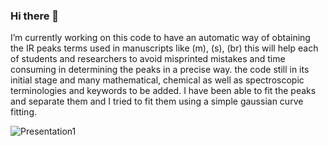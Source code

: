 ### Hi there 👋

<!--
**maldamen/maldamen** is a ✨ _special_ ✨ repository because its `README.md` (this file) appears on your GitHub profile.

Here are some ideas to get you started:

- 🔭 I’m currently working on this code to have an automatic way of obtaining the IR peaks terms used in manuscripts like (m), (s), (br)
this will help each of students and researchers to avoid misprinted mistakes and time consuming in determining the peaks in a precise way.
the code still in its initial stage and many mathematical, chemical as well as spectroscopic terminologies and keywords to be added. 
I have been able to fit the peaks and separate them and I tried to fit them using a simple gaussian curve fitting. 
-->
I’m currently working on this code to have an automatic way of obtaining the IR peaks terms used in manuscripts like (m), (s), (br)
this will help each of students and researchers to avoid misprinted mistakes and time consuming in determining the peaks in a precise way.
the code still in its initial stage and many mathematical, chemical as well as spectroscopic terminologies and keywords to be added. 
I have been able to fit the peaks and separate them and I tried to fit them using a simple gaussian curve fitting. 


![Presentation1](https://user-images.githubusercontent.com/46010487/136303126-f4a9bc9a-3e1e-48a4-911f-d8399ba964ad.jpg)
